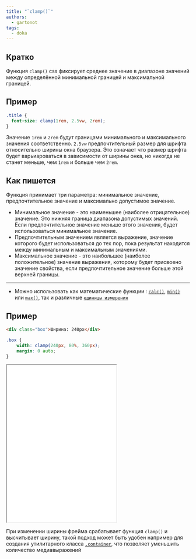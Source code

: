 ```yaml
---
title: "`clamp()`"
authors:
  - gartonot
tags:
  - doka
---
```


## Кратко
Функция `clamp()` css фиксирует среднее значение в диапазоне значений между определённой минимальной границей и максимальной границей.

## Пример

```css
.title {
  font-size: clamp(1rem, 2.5vw, 2rem);
}
```

Значение `1rem` и `2rem` будут границами минимального и максимального значения соответственно. `2.5vw` предпочтительный размер для шрифта относительно ширины окна браузера. Это означает что размер шрифта будет варьиароваться в зависимости от ширины онка, но никогда не станет меньше, чем `1rem` и больше чем `2rem`.

## Как пишется
Функция принимает три параметра: минимальное значение, предпочтительное значение и максимально допустимое значение.

- Минимальное значение - это наименьшее (наиболее отрицательное) значение. Это нижняя граница диапазона допустимых значений. Если предпочтительное значение меньше этого значения, будет использоваться минимальное значение.
- Предпочтительным значением является выражение, значение которого будет использоваться до тех пор, пока результат находится между минимальным и максимальным значениями.
- Максимальное значение - это наибольшее (наиболее положительное) значение выражения, которому будет присвоено значение свойства, если предпочтительное значение больше этой верхней границы.
---
- Можно использовать как математические функции : [`calc()`](/css/calc/), [`min()`](/css/min/) или [`max()`](/css/max/), так и различные [`единицы измерения`](/css/numeric-types/)

## Пример

```html
<div class="box">Ширина: 240px</div>
```

```css
.box {
    width: clamp(240px, 80%, 360px);
    margin: 0 auto;
}
```

<iframe title="Размер блока" src="demos/dynamic-width/" height="430"></iframe>

При изменении ширины фрейма срабатывает функция `clamp()` и высчитывает ширину, такой подход может быть удобен например для создания утилитарного класса [`.container`](/recipes/container/), что позволяет уменьшить количество медиавыражений

